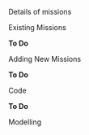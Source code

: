 Details of missions

Existing Missions

**To Do**

Adding New Missions

**To Do**

Code

**To Do**

Modelling

